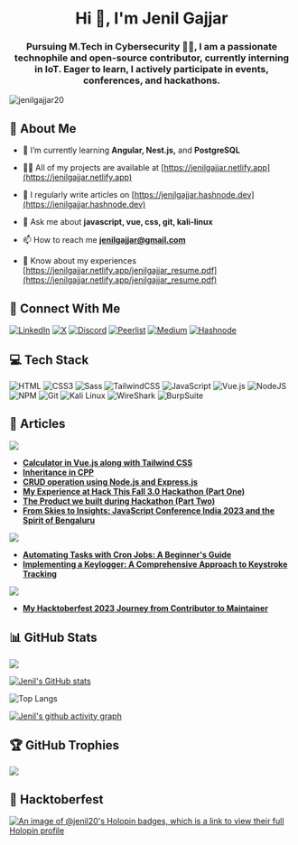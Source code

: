 <!-- ![](https://badges.pufler.dev/repos/JenilGajjar20) -->

<h1 align="center">Hi 👋, I'm Jenil Gajjar</h1>
<h3 align="center">Pursuing M.Tech in Cybersecurity 👨‍🎓, I am a passionate technophile and open-source contributor, currently interning in IoT. Eager to learn, I actively participate in events, conferences, and hackathons.</h3>

<p align="left"> <img src="https://komarev.com/ghpvc/?username=jenilgajjar20&label=Profile%20views&color=0e75b6&style=flat" alt="jenilgajjar20" /> </p>

## 💫 About Me

- 🌱 I’m currently learning **Angular, Nest.js,** and **PostgreSQL**

- 👨‍💻 All of my projects are available at [https://jenilgajjar.netlify.app](https://jenilgajjar.netlify.app)

- 📝 I regularly write articles on [https://jenilgajjar.hashnode.dev](https://jenilgajjar.hashnode.dev)

- 💬 Ask me about **javascript, vue, css, git, kali-linux**

- 📫 How to reach me **jenilgajjar@gmail.com**

- 📄 Know about my experiences [https://jenilgajjar.netlify.app/jenilgajjar_resume.pdf](https://jenilgajjar.netlify.app/jenilgajjar_resume.pdf)

## 🤝 Connect With Me

[![LinkedIn](https://img.shields.io/badge/LinkedIn-%230077B5.svg?style=for-the-badge&logo=linkedin&logoColor=white)](https://www.linkedin.com/in/jenil-gajjar-27934920a/)
[![X](https://img.shields.io/badge/X-000000?style=for-the-badge&logo=x&logoColor=white)](https://x.com/gajjar_jenil)
[![Discord](https://img.shields.io/badge/Discord-%235865F2.svg?style=for-the-badge&logo=discord&logoColor=white)](https://discord.com/channels/@me)
[![Peerlist](https://github-readme-badge.peerlist.io/api/jenilgajjar?style=for-the-badge)](https://peerlist.io/jenilgajjar)
[![Medium](https://img.shields.io/badge/Medium-12100E?style=for-the-badge&logo=medium&logoColor=white)](https://jenilgajjar.medium.com/)
[![Hashnode](https://img.shields.io/badge/Hashnode-2962FF?style=for-the-badge&logo=hashnode&logoColor=white)](https://jenilgajjar.hashnode.dev/)

## 💻 Tech Stack

![HTML](https://img.shields.io/badge/html5-%23E34F26.svg?style=for-the-badge&logo=html5&logoColor=white)
![CSS3](https://img.shields.io/badge/css3-%231572B6.svg?style=for-the-badge&logo=css3&logoColor=white)
![Sass](https://img.shields.io/badge/Sass-CC6699?style=for-the-badge&logo=sass&logoColor=white)
![TailwindCSS](https://img.shields.io/badge/tailwindcss-%2338B2AC.svg?style=for-the-badge&logo=tailwind-css&logoColor=white)
![JavaScript](https://img.shields.io/badge/javascript-%23323330.svg?style=for-the-badge&logo=javascript&logoColor=%23F7DF1E)
![Vue.js](https://img.shields.io/badge/vuejs-%2335495e.svg?style=for-the-badge&logo=vuedotjs&logoColor=%234FC08D)
![NodeJS](https://img.shields.io/badge/node.js-6DA55F?style=for-the-badge&logo=node.js&logoColor=white)
![NPM](https://img.shields.io/badge/NPM-%23000000.svg?style=for-the-badge&logo=npm&logoColor=white)
![Git](https://img.shields.io/badge/GIT-E44C30?style=for-the-badge&logo=git&logoColor=white)
![Kali Linux](https://img.shields.io/badge/Kali_Linux-557C94?style=for-the-badge&logo=kali-linux&logoColor=white)
![WireShark](https://img.shields.io/badge/Wireshark-1679A7?style=for-the-badge&logo=Wireshark&logoColor=white)
![BurpSuite](https://img.shields.io/badge/burpsuite-FF6633?style=for-the-badge&logo=burpsuite&logoColor=white)

<!-- ![Linux](https://img.shields.io/badge/Linux-FCC624?style=for-the-badge&logo=linux&logoColor=black) -->
<!-- ![C++](https://img.shields.io/badge/c++-%2300599C.svg?style=for-the-badge&logo=c%2B%2B&logoColor=white) -->
<!-- ![Bootstrap](https://img.shields.io/badge/bootstrap-%23563D7C.svg?style=for-the-badge&logo=bootstrap&logoColor=white) -->
<!-- ![Figma](https://img.shields.io/badge/figma-%23F24E1E.svg?style=for-the-badge&logo=figma&logoColor=white) -->
<!-- ![Express.js](https://img.shields.io/badge/express.js-%23404d59.svg?style=for-the-badge&logo=express&logoColor=%2361DAFB) -->
<!-- ![MongoDB](https://img.shields.io/badge/MongoDB-%234ea94b.svg?style=for-the-badge&logo=mongodb&logoColor=white) -->
<!-- ![React](https://img.shields.io/badge/react-%2320232a.svg?style=for-the-badge&logo=react&logoColor=%2361DAFB) -->
<!-- ![Python](https://img.shields.io/badge/python-3670A0?style=for-the-badge&logo=python&logoColor=ffdd54) -->
<!-- ![C++](https://img.shields.io/badge/c++-%2300599C.svg?style=for-the-badge&logo=c%2B%2B&logoColor=white) -->
<!-- ![PHP](https://img.shields.io/badge/php-%23777BB4.svg?style=for-the-badge&logo=php&logoColor=white) -->
<!-- ![MySQL](https://img.shields.io/badge/mysql-%2300f.svg?style=for-the-badge&logo=mysql&logoColor=white)  -->
<!-- ![Netlify](https://img.shields.io/badge/netlify-%23000000.svg?style=for-the-badge&logo=netlify&logoColor=#00C7B7) -->

## 📝 Articles

[![](https://img.shields.io/badge/Medium%20Articles-6-black?style=for-the-badge&logo=medium&logoColor=white)](https://jenilgajjar.medium.com/)

- [**Calculator in Vue.js along with Tailwind CSS**](https://medium.com/7span/calculator-in-vue-js-along-with-tailwind-css-2e670815208d)
- [**Inheritance in CPP**](https://medium.com/7span/inheritance-in-cpp-584b892568c0)
- [**CRUD operation using Node.js and Express.js**](https://medium.com/7span/crud-operation-using-node-js-and-express-js-a0d63a2216aa)
- [**My Experience at Hack This Fall 3.0 Hackathon (Part One)**](https://medium.com/@jenilgajjar/my-experience-at-hack-this-fall-3-0-hackathon-496c4c899539)
- [**The Product we built during Hackathon (Part Two)**](https://jenilgajjar.medium.com/the-product-we-built-during-hackathon-a2125d057546)
- [**From Skies to Insights: JavaScript Conference India 2023 and the Spirit of Bengaluru**](https://medium.com/@jenilgajjar/from-skies-to-insights-javascript-conference-india-2023-and-the-spirit-of-bengaluru-9f9f48c12893)

[![](https://img.shields.io/badge/Hashnode-2-black?style=for-the-badge&logo=hashnode&logoColor=white)](https://jenilgajjar.hashnode.dev/)

- [**Automating Tasks with Cron Jobs: A Beginner's Guide**](https://jenilgajjar.hashnode.dev/automating-tasks-with-cron-jobs-a-beginners-guide)
- [**Implementing a Keylogger: A Comprehensive Approach to Keystroke Tracking**](https://jenilgajjar.hashnode.dev/implementing-a-keylogger-a-comprehensive-approach-to-keystroke-tracking)

[![](https://img.shields.io/badge/dev.to-1-black?style=for-the-badge&logo=dev.to&logoColor=white)](https://dev.to/jenilgajjar20)

- [**My Hacktoberfest 2023 Journey from Contributor to Maintainer**](https://dev.to/jenilgajjar20/my-hacktoberfest-2023-journey-from-contributor-to-maintainer-48h4)

## 📊 GitHub Stats

<!-- ![](https://github-readme-stats.vercel.app/api?username=JenilGajjar20&theme=radical&hide_border=false&include_all_commits=true&count_private=true)<br/> -->

![](https://github-readme-streak-stats.herokuapp.com/?user=JenilGajjar20&theme=radical&hide_border=false&include_all_commits=true&count_private=true)<br/>

<!-- ![](https://github-readme-stats.vercel.app/api/top-langs/?username=JenilGajjar20&theme=radical&hide_border=false&include_all_commits=true&count_private=true&layout=compact) -->

<!-- [![Jenil's GitHub stats](https://github-readme-stats.vercel.app/api?username=jenilgajjar20&show_icons=true&theme=vue-dark&rank_icon=percentile)](https://github.com/anuraghazra/github-readme-stats) -->

[![Jenil's GitHub stats](https://github-readme-stats.vercel.app/api?username=jenilgajjar20&show_icons=true&theme=vue-dark&rank_icon=percentile&show=reviews,prs_merged,prs_merged_percentage)](https://github.com/anuraghazra/github-readme-stats)

![Top Langs](https://github-readme-stats.vercel.app/api/top-langs/?username=jenilgajjar20&size_weight=0.5&count_weight=0.5&layout=compact&theme=vue-dark&langs_count=6)

[![Jenil's github activity graph](https://github-readme-activity-graph.vercel.app/graph?username=JenilGajjar20&theme=vue)](https://github.com/ashutosh00710/github-readme-activity-graph)

## 🏆 GitHub Trophies

![](https://github-profile-trophy.vercel.app/?username=JenilGajjar20&theme=darkhub&no-frame=false&no-bg=false&margin-w=4)

## 🚀 Hacktoberfest

[![An image of @jenil20's Holopin badges, which is a link to view their full Holopin profile](https://holopin.me/jenil20)](https://holopin.io/@jenil20)

<!-- --- -->
